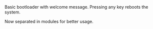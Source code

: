 Basic bootloader with welcome message.
Pressing any key reboots the system.

Now separated in modules for better usage.
